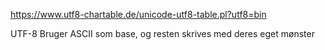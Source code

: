 https://www.utf8-chartable.de/unicode-utf8-table.pl?utf8=bin

UTF-8 Bruger ASCII som base, og resten skrives med deres eget mønster